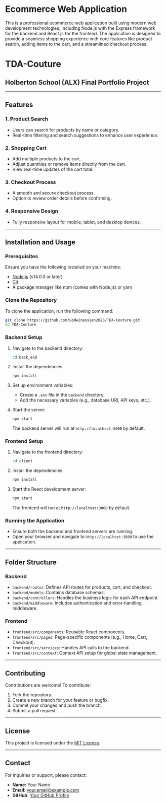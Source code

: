 # Ecommerce Web Application

This is a professional ecommerce web application built using modern web development technologies, including Node.js with the Express framework for the backend and React.js for the frontend. The application is designed to provide a seamless shopping experience with core features like product search, adding items to the cart, and a streamlined checkout process.

# TDA-Couture
## Holberton School (ALX) Final Portfolio Project

---

## Features

### 1. Product Search

- Users can search for products by name or category.
- Real-time filtering and search suggestions to enhance user experience.

### 2. Shopping Cart

- Add multiple products to the cart.
- Adjust quantities or remove items directly from the cart.
- View real-time updates of the cart total.

### 3. Checkout Process

- A smooth and secure checkout process.
- Option to review order details before confirming.

### 4. Responsive Design

- Fully responsive layout for mobile, tablet, and desktop devices.

---

## Installation and Usage

### Prerequisites

Ensure you have the following installed on your machine:

- [Node.js](https://nodejs.org/) (v14.0.0 or later)
- [Git](https://git-scm.com/)
- A package manager like npm (comes with Node.js) or yarn

### Clone the Repository

To clone the application, run the following command:

```bash
git clone https://github.com/Godwinessien2023/TDA-Couture.git
cd TDA-Couture
```

### Backend Setup

1. Navigate to the backend directory:

   ```bash
   cd back_end
   ```

2. Install the dependencies:

   ```bash
   npm install
   ```

3. Set up environment variables:

   - Create a `.env` file in the `backend` directory.
   - Add the necessary variables (e.g., database URI, API keys, etc.).

4. Start the server:

   ```bash
   npm start
   ```

   The backend server will run at `http://localhost:5000` by default.

### Frontend Setup

1. Navigate to the frontend directory:

   ```bash
   cd client
   ```

2. Install the dependencies:

   ```bash
   npm install
   ```

3. Start the React development server:

   ```bash
   npm start
   ```

   The frontend will run at `http://localhost:3000` by default.

### Running the Application

- Ensure both the backend and frontend servers are running.
- Open your browser and navigate to `http://localhost:3000` to use the application.

---

## Folder Structure

### Backend

- `backend/routes`: Defines API routes for products, cart, and checkout.
- `backend/models`: Contains database schemas.
- `backend/controllers`: Handles the business logic for each API endpoint.
- `backend/middleware`: Includes authentication and error-handling middleware.

### Frontend

- `frontend/src/components`: Reusable React components.
- `frontend/src/pages`: Page-specific components (e.g., Home, Cart, Checkout).
- `frontend/src/services`: Handles API calls to the backend.
- `frontend/src/context`: Context API setup for global state management.

---

## Contributing

Contributions are welcome! To contribute:

1. Fork the repository.
2. Create a new branch for your feature or bugfix.
3. Commit your changes and push the branch.
4. Submit a pull request.

---

## License

This project is licensed under the [MIT License](LICENSE).

---

## Contact

For inquiries or support, please contact:

- **Name:** Your Name
- **Email:** [your.email@example.com](mailto\:your.email@example.com)
- **GitHub:** [Your GitHub Profile](https://github.com/your-username)



